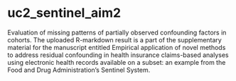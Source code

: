 # uc2_sentinel_aim2
Evaluation of missing patterns of partially observed confounding factors in cohorts. The uploaded R-markdown result is a part of the supplementary material for the manuscript entitled Empirical application of novel methods to address residual confounding in health insurance claims-based analyses using electronic health records available on a subset: an example from the Food and Drug Administration’s Sentinel System.
